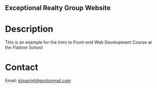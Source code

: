 Exceptional Realty Group Website
---

# Description

This is an example for the Intro to Front-end Web
Development Course at the Flatiron School

# Contact

Email: kimarimt@protonmail.com
